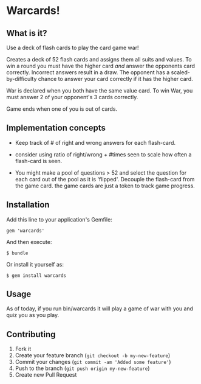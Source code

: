 # Warcards!
## What is it?
Use a deck of flash cards to play the card game war!

Creates a deck of 52 flash cards and assigns them all suits and values.
To win a round you must have the higher card *and* answer the opponents card correctly.
Incorrect answers result in a draw.
The opponent has a scaled-by-difficulty chance to answer your card correctly if it has the higher card.

War is declared when you both have the same value card. To win War, you must answer 2 of your opponent's 3 cards
correctly.

Game ends when one of you is out of cards.

## Implementation concepts
* Keep track of # of right and wrong answers for each flash-card.

* consider using ratio of right/wrong + #times seen to scale how often a flash-card is seen.

* You might make a pool of questions > 52 and select the question for each card out of the pool as it is 'flipped'. Decouple the flash-card from the game card. the game cards are just a token to track game progress.

## Installation

Add this line to your application's Gemfile:

    gem 'warcards'

And then execute:

    $ bundle

Or install it yourself as:

    $ gem install warcards

## Usage

As of today, if you run bin/warcards it will play a game of war with you and quiz you as you play.

## Contributing

1. Fork it
2. Create your feature branch (`git checkout -b my-new-feature`)
3. Commit your changes (`git commit -am 'Added some feature'`)
4. Push to the branch (`git push origin my-new-feature`)
5. Create new Pull Request

